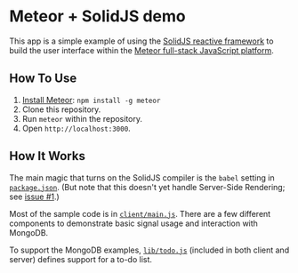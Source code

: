 # Meteor + SolidJS demo

This app is a simple example of using the
[SolidJS reactive framework](https://www.solidjs.com/)
to build the user interface within the
[Meteor full-stack JavaScript platform](https://www.meteor.com/).

## How To Use

1. [Install Meteor](https://docs.meteor.com/install.html):
   `npm install -g meteor`
2. Clone this repository.
3. Run `meteor` within the repository.
4. Open `http://localhost:3000`.

## How It Works

The main magic that turns on the SolidJS compiler is the `babel` setting in
[`package.json`](https://github.com/edemaine/meteor-solidjs-demo/blob/main/package.json).
(But note that this doesn't yet handle Server-Side Rendering; see
[issue #1](https://github.com/edemaine/meteor-solidjs-demo/issues/1).)

Most of the sample code is in
[`client/main.js`](https://github.com/edemaine/meteor-solidjs-demo/blob/main/client/main.js).
There are a few different components to demonstrate basic signal usage
and interaction with MongoDB.

To support the MongoDB examples,
[`lib/todo.js`](https://github.com/edemaine/meteor-solidjs-demo/blob/main/lib/todo.js)
(included in both client and server) defines support for a to-do list.
